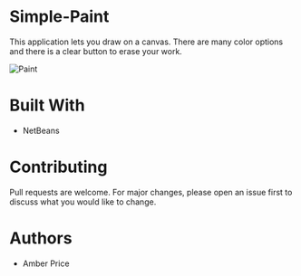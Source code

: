 # Simple-Paint
This application lets you draw on a canvas. There are many color options and there is a clear button to erase your work. 

![Paint](https://i.ibb.co/CHdBS0J/Paint.png)
# Built With
* NetBeans
# Contributing
Pull requests are welcome. For major changes, please open an issue first to discuss what you would like to change.
# Authors
* Amber Price
